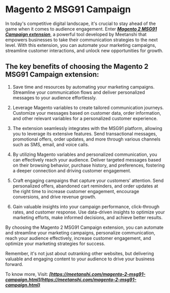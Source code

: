 # Magento 2 MSG91 Campaign

In today's competitive digital landscape, it's crucial to stay ahead of the game when it comes to audience engagement. Enter ***[Magento 2 MSG91 Campaign extension](https://meetanshi.com/magento-2-msg91-campaign.html)***, a powerful tool developed by Meetanshi that empowers businesses to take their communication strategies to the next level. With this extension, you can automate your marketing campaigns, streamline customer interactions, and unlock new opportunities for growth.

## The key benefits of choosing the Magento 2 MSG91 Campaign extension:
1.  Save time and resources by automating your marketing campaigns. Streamline your communication flows and deliver personalized messages to your audience effortlessly.

2. Leverage Magento variables to create tailored communication journeys. Customize your messages based on customer data, order information, and other relevant variables for a personalized customer experience.

3. The extension seamlessly integrates with the MSG91 platform, allowing you to leverage its extensive features. Send transactional messages, promotional offers, order updates, and more through various channels such as SMS, email, and voice calls.

4. By utilizing Magento variables and personalized communication, you can effectively reach your audience. Deliver targeted messages based on their browsing behavior, purchase history, and preferences, fostering a deeper connection and driving customer engagement.

5. Craft engaging campaigns that capture your customers' attention. Send personalized offers, abandoned cart reminders, and order updates at the right time to increase customer engagement, encourage conversions, and drive revenue growth.

6. Gain valuable insights into your campaign performance, click-through rates, and customer response. Use data-driven insights to optimize your marketing efforts, make informed decisions, and achieve better results.

By choosing the Magento 2 MSG91 Campaign extension, you can automate and streamline your marketing campaigns, personalize communication, reach your audience effectively, increase customer engagement, and optimize your marketing strategies for success.

Remember, it's not just about outranking other websites, but delivering valuable and engaging content to your audience to drive your business forward.

To know more, Visit: ***[https://meetanshi.com/magento-2-msg91-campaign.html](https://meetanshi.com/magento-2-msg91-campaign.html)***
